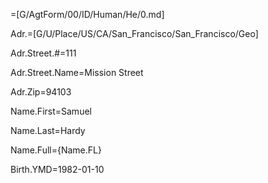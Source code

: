 =[G/AgtForm/00/ID/Human/He/0.md]

Adr.=[G/U/Place/US/CA/San_Francisco/San_Francisco/Geo]

Adr.Street.#=111

Adr.Street.Name=Mission Street

Adr.Zip=94103

Name.First=Samuel

Name.Last=Hardy

Name.Full={Name.FL}

Birth.YMD=1982-01-10
